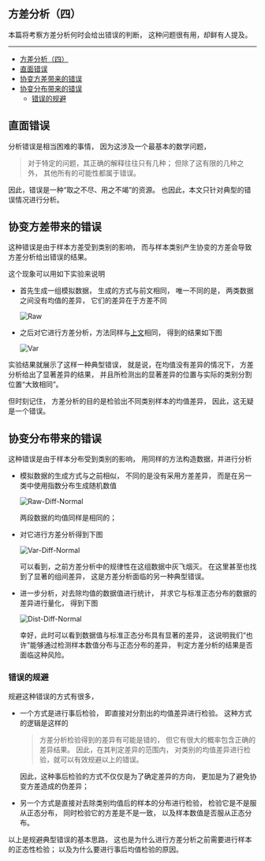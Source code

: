 ## 方差分析（四）

本篇将考察方差分析何时会给出错误的判断，
这种问题很有用，却鲜有人提及。

---

- [方差分析（四）](#方差分析四)
- [直面错误](#直面错误)
- [协变方差带来的错误](#协变方差带来的错误)
- [协变分布带来的错误](#协变分布带来的错误)
  - [错误的规避](#错误的规避)

## 直面错误

分析错误是相当困难的事情，
因为这涉及一个最基本的数学问题，

> 对于特定的问题，其正确的解释往往只有几种；
> 但除了这有限的几种之外，
> 其他所有的可能性都属于错误。

因此，错误是一种“取之不尽、用之不竭”的资源。
也因此，本文只针对典型的错误情况进行分析。

## 协变方差带来的错误

这种错误是由于样本方差受到类别的影响，
而与样本类别产生协变的方差会导致方差分析给出错误的结果。

这个现象可以用如下实验来说明

- 首先生成一组模拟数据，
  生成的方式与前文相同，
  唯一不同的是，
  两类数据之间没有均值的差异，
  它们的差异在于方差不同

  ![Raw](./anova-4-raw.png)

- 之后对它进行方差分析，方法同样与[上文](http://mp.weixin.qq.com/s?__biz=MzkxNTI1MDc5NA==&mid=2247484953&idx=1&sn=e50719994cfc132dc5907a7c017beaa5&chksm=c1634d1cf614c40aef3c0b9fb61388c6f3adc82dc7324029d40cf89bde2788e7aee4b9108fff&token=72310936&lang=zh_CN#rd "上文")相同，
  得到的结果如下图

  ![Var](./anova-4-var-2d.png)

实验结果就展示了这样一种典型错误，
就是说，在均值没有差异的情况下，
方差分析给出了显著差异的结果，
并且所检测出的显著差异的位置与实际的类别分割位置“大致相同”。

但时刻记住，
方差分析的目的是检验出不同类别样本的均值差异，
因此，这无疑是一个错误。

## 协变分布带来的错误

这种错误是由于样本分布受到类别的影响，
用同样的方法构造数据，并进行分析

- 模拟数据的生成方式与之前相似，
  不同的是没有采用方差差异，
  而是在另一类中使用指数分布生成随机数值

  ![Raw-Diff-Normal](./anova-4-raw-diff-normal.png)

  两段数据的均值同样是相同的；

- 对它进行方差分析得到下图

  ![Var-Diff-Normal](./anova-4-var-diff-normal.png)

  可以看到，之前方差分析中的规律性在这组数据中灰飞烟灭。
  在这里甚至也找到了显著的组间差异，
  这是方差分析面临的另一种典型错误。

- 进一步分析，对去除均值的数据值进行统计，
  并求它与标准正态分布的数据的差异进行量化，
  得到下图

  ![Dist-Diff-Normal](./anova-4-diff-normal.png)

  幸好，此时可以看到数据值与标准正态分布具有显著的差异，
  这说明我们“也许”能够通过检测样本数值分布与正态分布的差异，
  判定方差分析的结果是否面临这种风险。

### 错误的规避

规避这种错误的方式有很多，

- 一个方式是进行事后检验，
  即直接对分割出的均值差异进行检验。
  这种方式的逻辑是这样的

  > 方差分析检验得到的差异有可能是错的，
  > 但它有很大的概率包含正确的差异结果。
  > 因此，在其判定差异的范围内，
  > 对类别的均值差异进行检验，就可以有效规避以上的错误。

  因此，这种事后检验的方式不仅仅是为了确定差异的方向，
  更加是为了避免协变方差造成的伪差异；

- 另一个方式是直接对去除类别均值后的样本的分布进行检验，
  检验它是不是服从正态分布，
  同时检验它的方差是不是一致，
  以及样本数值是否服从正态分布。

以上是规避典型错误的基本思路，
这也是为什么进行方差分析之前需要进行样本的正态性检验；
以及为什么要进行事后均值检验的原因。
